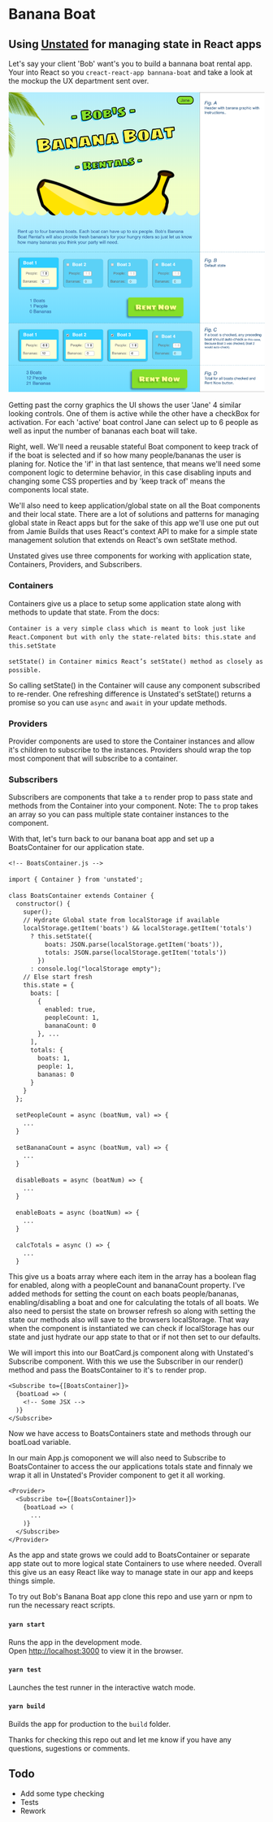 # Banana Boat

## Using [Unstated](https://github.com/jamiebuilds/unstated) for managing state in React apps

Let's say your client 'Bob' want's you to build a bannana boat rental app. Your into React so you ```creact-react-app bannana-boat``` and take a look at the mockup the UX department sent over.

![](./src/assets/banana-boat.png)

Getting past the corny graphics the UI shows the user 'Jane' 4 similar looking controls. One of them is active while the other have a checkBox for activation. For each 'active' boat control Jane can select up to 6 people as well as input the number of bananas each boat will take.

Right, well. We'll need a reusable stateful Boat component to keep track of if the boat is selected and if so how many people/bananas the user is planing for. Notice the 'if' in that last sentence, that means we'll need some component logic to determine behavior, in this case disabling inputs and changing some CSS properties and by 'keep track of' means the components local state.

We'll also need to keep application/global state on all the Boat components and their local state. There are a lot of solutions and patterns for managing global state in React apps but for the sake of this app we'll use one put out from Jamie
Builds that uses React's context API to make for a simple state management solution that extends on React's own setState method.

Unstated gives use three components for working with application state, Containers, Providers, and Subscribers.

### Containers
Containers give us a place to setup some application state along with methods to update that state.
From the docs:

`Container is a very simple class which is meant to look just like React.Component but with only the state-related bits: this.state and this.setState`

`setState() in Container mimics React’s setState() method as closely as possible.`

So calling setState() in the Container will cause any component subscribed to re-render. One refreshing difference is Unstated's setState() returns a promise so you can use `async` and `await` in your update methods.

### Providers
Provider components are used to store the Container instances and allow it's children to subscribe to the instances. Providers should wrap the top most component that will subscribe to a container.

### Subscribers
Subscribers are components that take a `to` render prop to pass state and methods from the Container into your component. Note: The `to` prop takes an array so you can pass multiple state container instances to the component.

With that, let's turn back to our banana boat app and set up a BoatsContainer for our application state.

```
<!-- BoatsContainer.js -->

import { Container } from 'unstated';

class BoatsContainer extends Container {
  constructor() {
    super();
    // Hydrate Global state from localStorage if available
    localStorage.getItem('boats') && localStorage.getItem('totals')
      ? this.setState({
          boats: JSON.parse(localStorage.getItem('boats')),
          totals: JSON.parse(localStorage.getItem('totals'))
        })
      : console.log("localStorage empty");
    // Else start fresh
    this.state = {
      boats: [
        {
          enabled: true,
          peopleCount: 1,
          bananaCount: 0
        }, ...
      ],
      totals: {
        boats: 1,
        people: 1,
        bananas: 0
      }
    }
  };

  setPeopleCount = async (boatNum, val) => {
    ...
  }

  setBananaCount = async (boatNum, val) => {
    ...
  }

  disableBoats = async (boatNum) => {
    ...
  }

  enableBoats = async (boatNum) => {
    ...
  }

  calcTotals = async () => {
    ...
  }
```

This give us a boats array where each item in the array has a boolean flag for enabled, along with a peopleCount and bananaCount property. I've added methods for setting the count on each boats people/bananas, enabling/disabling a boat and one for calculating the totals of all boats. We also need to persist the state on browser refresh so along with setting the state our methods also will save to the browsers localStorage. That way when the component is instantiated we can check if localStorage has our state and just hydrate our app state to that or if not then set to our defaults.

We will import this into our BoatCard.js component along with Unstated's Subscribe component. With this we use the Subscriber in our render() method and pass the BoatsContainer to it's `to` render prop.

```
<Subscribe to={[BoatsContainer]}>
  {boatLoad => (
    <!-- Some JSX -->
  )}
</Subscribe>
```
Now we have access to BoatsContainers state and methods through our boatLoad variable.

In our main App.js comoponent we will also need to Subscribe to BoatsContainer to access the our applications totals state and finnaly we wrap it all in Unstated's Provider component to get it all working.
```
<Provider>
  <Subscribe to={[BoatsContainer]}>
    {boatLoad => (
      ...
    )}
  </Subscribe>
</Provider>
```

As the app and state grows we could add to BoatsContainer or separate app state out to more logical state Containers to use where needed. Overall this give us an easy React like way to manage state in our app and keeps things simple.

To try out Bob's Banana Boat app clone this repo and use yarn or npm to run the necessary react scripts.

#### `yarn start`

Runs the app in the development mode.<br>
Open [http://localhost:3000](http://localhost:3000) to view it in the browser.

#### `yarn test`

Launches the test runner in the interactive watch mode.<br>

#### `yarn build`

Builds the app for production to the `build` folder.

Thanks for checking this repo out and let me know if you have any questions, sugestions or comments.

## Todo
- Add some type checking
- Tests
- Rework
